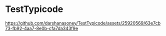 # TestTypicode


https://github.com/darshanasoney/TestTypicode/assets/25920569/63e7cb73-fb92-4aa7-8e0b-cfa7da343f9e

